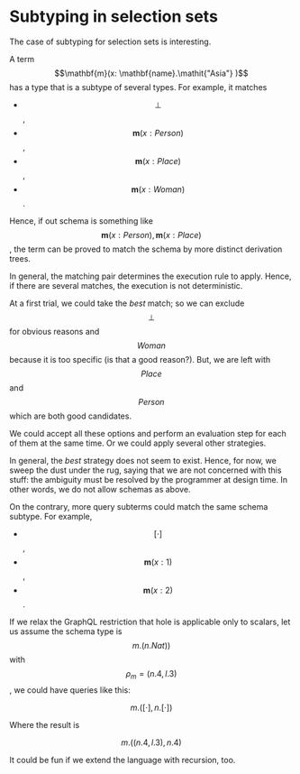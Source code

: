 # Subtyping in selection sets

The case of subtyping for selection sets is interesting.

A term $$\mathbf{m}(x: \mathbf{name}.\mathit{"Asia"} )$$ has a type that is a subtype of several types. For example, it matches

* $$\bot$$,
* $$\mathbf{m}(x: \mathit{Person} )$$,
* $$\mathbf{m}(x: \mathit{Place} )$$,
* $$\mathbf{m}(x: \mathit{Woman} )$$.

Hence, if out schema is something like $$\mathbf{m}(x: \mathit{Person} ), \mathbf{m}(x: \mathit{Place} )$$, the term can be proved to match the schema by more distinct derivation trees.

In general, the matching pair determines the execution rule to apply. Hence, if there are several matches, the execution is not deterministic.

At a first trial, we could take the _best_ match; so we can exclude $$\bot$$ for obvious reasons and $$\mathit{Woman}$$ because it is too specific (is that a good reason?).  But, we are left with $$\mathit{Place}$$ and $$\mathit{Person}$$ which are both good candidates.

We could accept all these options and perform an evaluation step for each of them at the same time. Or we could apply several other strategies.

In general, the _best_ strategy does not seem to exist. Hence, for now, we sweep the dust under the rug, saying that we are not concerned with this stuff: the ambiguity must be resolved by the programmer at design time. In other words, we do not allow schemas as above.

On the contrary, more query subterms could match the same schema subtype. For example,

* $$[ \cdot ]$$,
* $$\mathbf{m}(x: 1)$$,
* $$\mathbf{m}(x: 2)$$.

If we relax the GraphQL restriction that hole is applicable only to scalars, let us assume the schema type is $$m.( n.\mathit{Nat}))$$ with $$\rho_m = (n.4,l.3)$$, we could have queries like this:

$$
m.([\cdot], n.[\cdot])
$$

Where the result is

$$
m.( (n.4,l.3) , n.4 )
$$

It could be fun if we extend the language with recursion, too.
